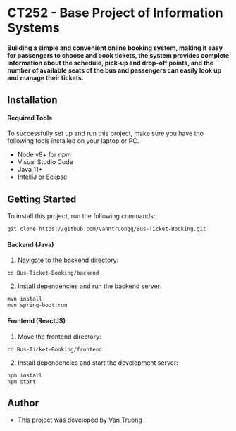 # CT252 - Base Project of Information Systems
#### Building a simple and convenient online booking system, making it easy for passengers to choose and book tickets, the system provides complete information about the schedule, pick-up and drop-off points, and the number of available seats of the bus and passengers can easily look up and manage their tickets.

## Installation
#### Required Tools
To successfully set up and run this project, make sure you have tho following tools installed on your laptop or PC.
- Node v8+ for npm
- Visual Studio Code
- Java 11+
- IntelliJ or Eclipse

## Getting Started
To install this project, run the following commands:
```
git clone https://github.com/vanntruongg/Bus-Ticket-Booking.git
```
#### Backend (Java)
1. Navigate to the backend directory:
```
cd Bus-Ticket-Booking/backend
```
2. Install dependencies and run the backend server:
```
mvn install
mvn spring-boot:run
```
#### Frontend (ReactJS)
1. Move the frontend directory:
```
cd Bus-Ticket-Booking/frontend
```
2. Install dependencies and start the development server:
```
npm install
npm start
```


## Author
- This project was developed by [Van Truong](mailto:truongtran.lv2019@gmail.com)
